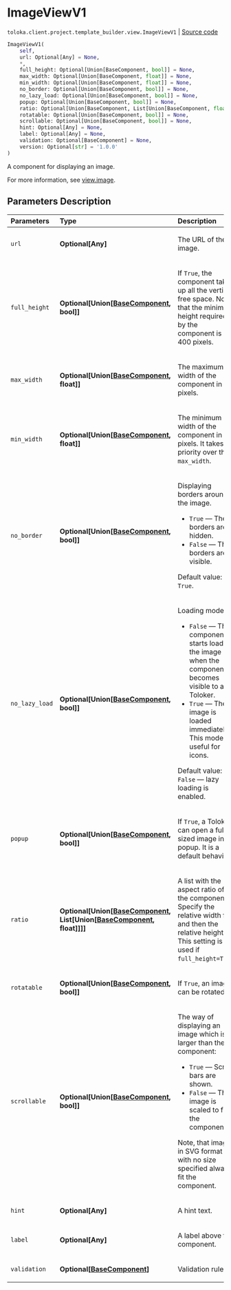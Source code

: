 # ImageViewV1
`toloka.client.project.template_builder.view.ImageViewV1` | [Source code](https://github.com/Toloka/toloka-kit/blob/v1.2.1/src/client/project/template_builder/view.py#L221)

```python
ImageViewV1(
    self,
    url: Optional[Any] = None,
    *,
    full_height: Optional[Union[BaseComponent, bool]] = None,
    max_width: Optional[Union[BaseComponent, float]] = None,
    min_width: Optional[Union[BaseComponent, float]] = None,
    no_border: Optional[Union[BaseComponent, bool]] = None,
    no_lazy_load: Optional[Union[BaseComponent, bool]] = None,
    popup: Optional[Union[BaseComponent, bool]] = None,
    ratio: Optional[Union[BaseComponent, List[Union[BaseComponent, float]]]] = None,
    rotatable: Optional[Union[BaseComponent, bool]] = None,
    scrollable: Optional[Union[BaseComponent, bool]] = None,
    hint: Optional[Any] = None,
    label: Optional[Any] = None,
    validation: Optional[BaseComponent] = None,
    version: Optional[str] = '1.0.0'
)
```

A component for displaying an image.


For more information, see [view.image](https://toloka.ai/docs/template-builder/reference/view.image).

## Parameters Description

| Parameters | Type | Description |
| :----------| :----| :-----------|
`url`|**Optional\[Any\]**|<p>The URL of the image.</p>
`full_height`|**Optional\[Union\[[BaseComponent](toloka.client.project.template_builder.base.BaseComponent.md), bool\]\]**|<p>If `True`, the component takes up all the vertical free space. Note, that the minimum height required by the component is 400 pixels.</p>
`max_width`|**Optional\[Union\[[BaseComponent](toloka.client.project.template_builder.base.BaseComponent.md), float\]\]**|<p>The maximum width of the component in pixels.</p>
`min_width`|**Optional\[Union\[[BaseComponent](toloka.client.project.template_builder.base.BaseComponent.md), float\]\]**|<p>The minimum width of the component in pixels. It takes priority over the `max_width`.</p>
`no_border`|**Optional\[Union\[[BaseComponent](toloka.client.project.template_builder.base.BaseComponent.md), bool\]\]**|<p>Displaying borders around the image.</p> <ul> <li>`True` — The borders are hidden.</li> <li>`False` — The borders are visible.</li> </ul> <p>Default value: `True`.</p>
`no_lazy_load`|**Optional\[Union\[[BaseComponent](toloka.client.project.template_builder.base.BaseComponent.md), bool\]\]**|<p>Loading mode:</p> <ul> <li>`False` — The component starts loading the image when the component becomes visible to a Toloker.</li> <li>`True` — The image is loaded immediately. This mode is useful for icons.</li> </ul> <p>Default value: `False` — lazy loading is enabled.</p>
`popup`|**Optional\[Union\[[BaseComponent](toloka.client.project.template_builder.base.BaseComponent.md), bool\]\]**|<p>If `True`, a Toloker can open a full sized image in a popup. It is a default behavior.</p>
`ratio`|**Optional\[Union\[[BaseComponent](toloka.client.project.template_builder.base.BaseComponent.md), List\[Union\[[BaseComponent](toloka.client.project.template_builder.base.BaseComponent.md), float\]\]\]\]**|<p>A list with the aspect ratio of the component. Specify the relative width first and then the relative height. This setting is not used if `full_height=True`.</p>
`rotatable`|**Optional\[Union\[[BaseComponent](toloka.client.project.template_builder.base.BaseComponent.md), bool\]\]**|<p>If `True`, an image can be rotated.</p>
`scrollable`|**Optional\[Union\[[BaseComponent](toloka.client.project.template_builder.base.BaseComponent.md), bool\]\]**|<p>The way of displaying an image which is larger than the component:</p> <ul> <li>`True` — Scroll bars are shown.</li> <li>`False` — The image is scaled to fit the component.</li> </ul> <p>Note, that images in SVG format with no size specified always fit the component.</p>
`hint`|**Optional\[Any\]**|<p>A hint text.</p>
`label`|**Optional\[Any\]**|<p>A label above the component.</p>
`validation`|**Optional\[[BaseComponent](toloka.client.project.template_builder.base.BaseComponent.md)\]**|<p>Validation rules.</p>
